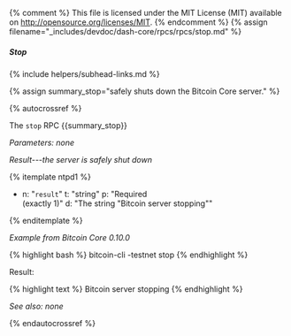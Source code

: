 {% comment %}
This file is licensed under the MIT License (MIT) available on
http://opensource.org/licenses/MIT.
{% endcomment %}
{% assign filename="_includes/devdoc/dash-core/rpcs/rpcs/stop.md" %}

##### Stop
{% include helpers/subhead-links.md %}

{% assign summary_stop="safely shuts down the Bitcoin Core server." %}

{% autocrossref %}

The `stop` RPC {{summary_stop}}

*Parameters: none*

*Result---the server is safely shut down*

{% itemplate ntpd1 %}
- n: "`result`"
  t: "string"
  p: "Required<br>(exactly 1)"
  d: "The string \"Bitcoin server stopping\""

{% enditemplate %}

*Example from Bitcoin Core 0.10.0*

{% highlight bash %}
bitcoin-cli -testnet stop
{% endhighlight %}

Result:

{% highlight text %}
Bitcoin server stopping
{% endhighlight %}

*See also: none*

{% endautocrossref %}
